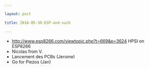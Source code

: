 ```yaml
---

layout: post

title: 2016-05-30-ESP-and-such

---
```



-   http://www.esp8266.com/viewtopic.php?t=669&p=3624 HPSI on ESP8266
-   Nicolas from V.
-   Lancement des PCBs (Jerome)
-   Go for Piezos (Jan)

